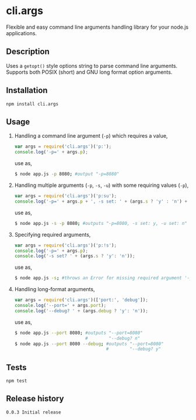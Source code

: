 cli.args
========

Flexible and easy command line arguments handling library for your node.js applications.

## Description

Uses a ```getopt()``` style options string to parse command line arguments. Supports both POSIX (short) and GNU long format option arguments.

## Installation

    npm install cli.args

## Usage

1. Handling a command line argument (```-p```) which requires a value,
    ```js
    var args = require('cli.args')('p:');
    console.log('-p=' + args.p);
    ```
    use as,
    ```bash
    $ node app.js -p 8080; #output "-p=8080"
    ```

2. Handling multiple arguments (```-p```, ```-s```, ```-u```) with some requiring values (```-p```),
    ```js
    var args = require('cli.args')('p:su');
    console.log('-p=' + args.p + ', -s set: ' + (args.s ? 'y' : 'n') + ', -u set: ' + (args.u ? 'y' : 'n'));
    ```
    use as,
    ```bash
    $ node app.js -s -p 8080; #outputs "-p=8080, -s set: y, -u set: n"
    ```

3. Specifying required arguments,
    ```js
    var args = require('cli.args')('p:!s');
    console.log('-p=' + args.p);
    console.log('-s set? ' + (args.s ? 'y': 'n'));
    ```
    use as,
    ```bash
    $ node app.js -s; #throws an Error for missing required argument '-p'
    ```

4. Handling long-format arguments,
    ```js
    var args = require('cli.args')(['port:', 'debug']);
    console.log('--port=' + args.port);
    console.log('--debug? ' + (args.debug ? 'y': 'n'));
    ```
    use as,
    ```bash
    $ node app.js --port 8080; #outputs "--port=8080"
                               #        "--debug? n"
    $ node app.js --port 8080 --debug; #outputs "--port=8080"
                                       #        "--debug? y"
    ```

## Tests

    npm test
    
## Release history

    0.0.3 Initial release

